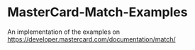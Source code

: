 # MasterCard-Match-Examples

An implementation of the examples on https://developer.mastercard.com/documentation/match/
